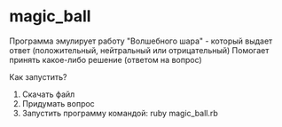 # magic_ball

Программа эмулирует работу "Волшебного шара" - который выдает ответ (положительный, нейтральный или отрицательный)
Помогает принять какое-либо решение (ответом на вопрос)

Как запустить?
1. Скачать файл
2. Придумать вопрос
3. Запустить программу командой: ruby magic_ball.rb
